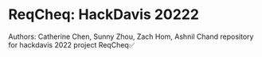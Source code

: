 # ReqCheq: HackDavis 20222
Authors: Catherine Chen, Sunny Zhou, Zach Hom, Ashnil Chand
repository for hackdavis 2022 project ReqCheq✅
